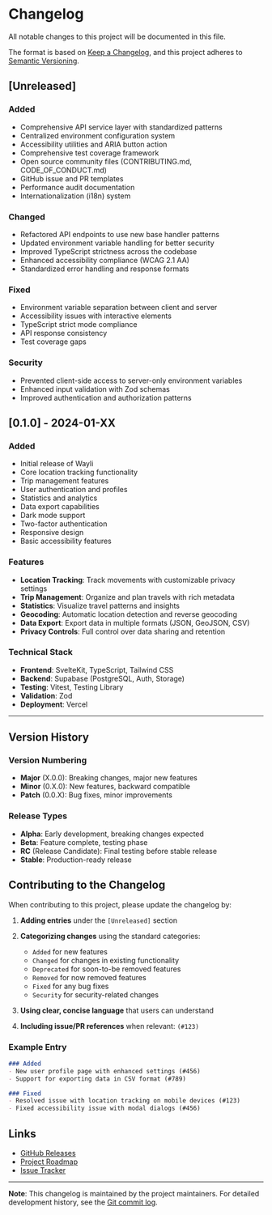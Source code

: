 # Changelog

All notable changes to this project will be documented in this file.

The format is based on [Keep a Changelog](https://keepachangelog.com/en/1.0.0/),
and this project adheres to [Semantic Versioning](https://semver.org/spec/v2.0.0.html).

## [Unreleased]

### Added
- Comprehensive API service layer with standardized patterns
- Centralized environment configuration system
- Accessibility utilities and ARIA button action
- Comprehensive test coverage framework
- Open source community files (CONTRIBUTING.md, CODE_OF_CONDUCT.md)
- GitHub issue and PR templates
- Performance audit documentation
- Internationalization (i18n) system

### Changed
- Refactored API endpoints to use new base handler patterns
- Updated environment variable handling for better security
- Improved TypeScript strictness across the codebase
- Enhanced accessibility compliance (WCAG 2.1 AA)
- Standardized error handling and response formats

### Fixed
- Environment variable separation between client and server
- Accessibility issues with interactive elements
- TypeScript strict mode compliance
- API response consistency
- Test coverage gaps

### Security
- Prevented client-side access to server-only environment variables
- Enhanced input validation with Zod schemas
- Improved authentication and authorization patterns

## [0.1.0] - 2024-01-XX

### Added
- Initial release of Wayli
- Core location tracking functionality
- Trip management features
- User authentication and profiles
- Statistics and analytics
- Data export capabilities
- Dark mode support
- Two-factor authentication
- Responsive design
- Basic accessibility features

### Features
- **Location Tracking**: Track movements with customizable privacy settings
- **Trip Management**: Organize and plan travels with rich metadata
- **Statistics**: Visualize travel patterns and insights
- **Geocoding**: Automatic location detection and reverse geocoding
- **Data Export**: Export data in multiple formats (JSON, GeoJSON, CSV)
- **Privacy Controls**: Full control over data sharing and retention

### Technical Stack
- **Frontend**: SvelteKit, TypeScript, Tailwind CSS
- **Backend**: Supabase (PostgreSQL, Auth, Storage)
- **Testing**: Vitest, Testing Library
- **Validation**: Zod
- **Deployment**: Vercel

---

## Version History

### Version Numbering
- **Major** (X.0.0): Breaking changes, major new features
- **Minor** (0.X.0): New features, backward compatible
- **Patch** (0.0.X): Bug fixes, minor improvements

### Release Types
- **Alpha**: Early development, breaking changes expected
- **Beta**: Feature complete, testing phase
- **RC** (Release Candidate): Final testing before stable release
- **Stable**: Production-ready release

## Contributing to the Changelog

When contributing to this project, please update the changelog by:

1. **Adding entries** under the `[Unreleased]` section
2. **Categorizing changes** using the standard categories:
   - `Added` for new features
   - `Changed` for changes in existing functionality
   - `Deprecated` for soon-to-be removed features
   - `Removed` for now removed features
   - `Fixed` for any bug fixes
   - `Security` for security-related changes

3. **Using clear, concise language** that users can understand
4. **Including issue/PR references** when relevant: `(#123)`

### Example Entry

```markdown
### Added
- New user profile page with enhanced settings (#456)
- Support for exporting data in CSV format (#789)

### Fixed
- Resolved issue with location tracking on mobile devices (#123)
- Fixed accessibility issue with modal dialogs (#456)
```

## Links

- [GitHub Releases](https://github.com/your-username/wayli/releases)
- [Project Roadmap](https://github.com/your-username/wayli/projects)
- [Issue Tracker](https://github.com/your-username/wayli/issues)

---

**Note**: This changelog is maintained by the project maintainers. For detailed development history, see the [Git commit log](https://github.com/your-username/wayli/commits/main).
